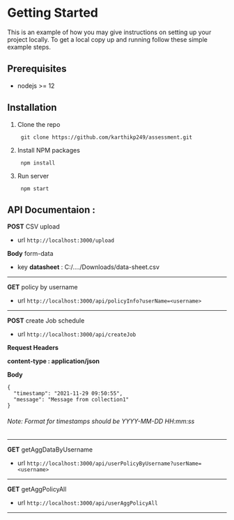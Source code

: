 # Getting Started 

This is an example of how you may give instructions on setting up your project locally. To get a local copy up and running follow these simple example steps.

## Prerequisites

- nodejs >= 12

## Installation

1. Clone the repo

        git clone https://github.com/karthikp249/assessment.git

2. Install NPM packages

        npm install

3. Run server

        npm start

## API Documentaion :

**POST**       CSV upload

- url
`http://localhost:3000/upload`

**Body** form-data

- key
**datasheet**  :						 C:/..../Downloads/data-sheet.csv

------------

**GET**			policy by username

- url
`http://localhost:3000/api/policyInfo?userName=<username>`

------------

**POST**			create Job schedule

- url
`http://localhost:3000/api/createJob`

**Request Headers**

**content-type : application/json**

**Body**

    {
      "timestamp": "2021-11-29 09:50:55",
      "message": "Message from collection1"
    }

###### Note: Format for timestamps should be YYYY-MM-DD HH:mm:ss

------------

**GET**			getAggDataByUsername

- url
`http://localhost:3000/api/userPolicyByUsername?userName=<username>`

------------

**GET**			getAggPolicyAll

- url
`http://localhost:3000/api/userAggPolicyAll`

------------